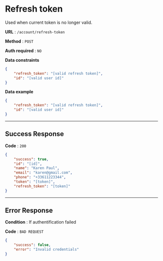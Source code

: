 # Refresh token

Used when current token is no longer valid.

**URL** : `/account/refresh-token`

**Method** : `POST`

**Auth required** : `NO`

**Data constraints**

```json
{
    "refresh_token": "[valid refresh token]",
    "id": "[valid user id]"
}
```

**Data example**

```json
{
    "refresh_token": "[valid refresh token]",
    "id": "[valid user id]"
}
```

---

## Success Response

**Code** : `200`

```json
{
    "success": true,
    "id": "[id]",
    "name": "Karen Paul",
    "email": "karen@gmail.com",
    "phone": "+33611223344",
    "token": "[token]",
    "refresh_token": "[token]"
}
```

---

## Error Response

**Condition** : If authentification failed

**Code** : `BAD REQUEST`

```json
{
    "success": false,
    "error": "Invalid credentials"
}
```
